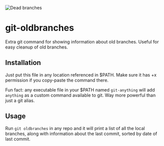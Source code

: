 ![Dead branches](https://upload.wikimedia.org/wikipedia/commons/b/be/Brennreisig.JPG)

# git-oldbranches
Extra git command for showing information about old branches.
Useful for easy cleanup of old branches.

## Installation
Just put this file in any location referenced in $PATH. Make sure it
has +x permission if you copy-paste the command there.

Fun fact: any executable file in your $PATH named `git-anything` will add
`anything` as a custom command available to git. Way more powerful than
just a git alias.

## Usage
Run `git oldbranches` in any repo and it will print a list of all the
local branches, along with information about the last commit, sorted by
date of last commit.

